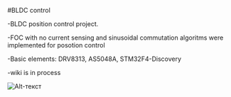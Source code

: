 #BLDC control

-BLDC position control project.

-FOC with no current sensing and sinusoidal commutation algoritms were implemented for posotion control 

-Basic elements: DRV8313, AS5048A, STM32F4-Discovery

-wiki is in process

![Alt-текст](https://github.com/ViktorAnchutin/BLDC_CONTROL/blob/master/graph/Structure.JPG?raw=true "Заголовок изображения")
